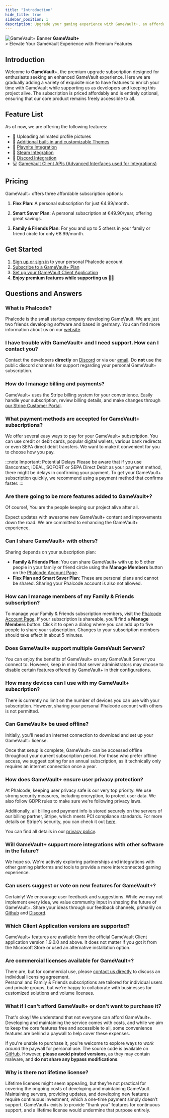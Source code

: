 ```yaml
---
title: "Introduction"
hide_title: true
sidebar_position: 1
description: Upgrade your gaming experience with GameVault+, an affordable premium add-on that brings exclusive nice-to-have features to enhance your GameVault application. Support our development team while enjoying the premium features.
---
```


<div class="gamevault-plus-banner" >
    <img src="/img/gamevault-plus.png" alt="GameVault+ Banner"/>
    <strong>GameVault+</strong>
</div>
> Elevate Your GameVault Experience with Premium Features

## Introduction

Welcome to **GameVault+**, the premium upgrade subscription designed for enthusiasts seeking an enhanced GameVault experience. Here we are gradually adding a variety of exquisite nice to have features to enrich your time with GameVault while supporting us as developers and keeping this project alive. The subscription is priced affordably and is entirely optional, ensuring that our core product remains freely accessible to all.

## Feature List

As of now, we are offering the following features:

- 📸 Uploading animated profile pictures
- 🎨 [Additional built-in and customizable Themes](./themes.md)
- 🤝 [Playnite Integration](./integrations/playnite.md)
- 🤝 [Steam Integration](./integrations/steam.md)
- 🤝 [Discord Integration](./integrations/discord.md)
- 💻 [GameVault Client APIs (Advanced Interfaces used for Integrations)](./client-apis.md)

## Pricing

GameVault+ offers three affordable subscription options:

1. **Flex Plan**: A personal subscription for just €4.99/month.

2. **Smart Saver Plan**: A personal subscription at €49.90/year, offering great savings.

3. **Family & Friends Plan**: For you and up to 5 others in your family or friend circle for only €8.99/month.

## Get Started

1. [Sign up or sign in](https://phalco.de/account/login) to your personal Phalcode account
2. [Subscribe to a GameVault+ Plan](https://phalco.de/products/gamevault-plus/checkout)
3. [Set up your GameVault Client Application](/docs/gamevault-plus/client-setup)
4. **Enjoy premium features while supporting us 🥳💃**

## Questions and Answers

### What is Phalcode?

Phalcode is the small startup company developing GameVault. We are just two friends developing software and based in germany. You can find more information about us on our [website](https://phalco.de).

### I have trouble with GameVault+ and I need support. How can I contact you?

Contact the developers **directly** on [Discord](https://discord.gg/NEdNen2dSu) or via our [email](mailto:contact@phalco.de). Do **not** use the public discord channels for support regarding your personal GameVault+ subscription.

### How do I manage billing and payments?

GameVault+ uses the Stripe billing system for your convenience. Easily handle your subscription, review billing details, and make changes through [our Stripe Customer Portal](https://billing.stripe.com/p/login/7sI9B10uP6kj36M000).

### What payment methods are accepted for GameVault+ subscriptions?

We offer several easy ways to pay for your GameVault+ subscription. You can use credit or debit cards, popular digital wallets, various bank redirects or even SEPA direct debit transfers. We want to make it convenient for you to choose how you pay.

:::note Important: Potential Delays
Please be aware that if you use Bancontact, iDEAL, SOFORT or SEPA Direct Debit as your payment method, there might be delays in confirming your payment. To get your GameVault+ subscription quickly, we recommend using a payment method that confirms faster.
:::

### Are there going to be more features added to GameVault+?

Of course!, You are the people keeping our project alive after all.

Expect updates with awesome new GameVault+ content and improvements down the road. We are committed to enhancing the GameVault+ experience.

### Can I share GameVault+ with others?

Sharing depends on your subscription plan:

- **Family & Friends Plan**: You can share GameVault+ with up to 5 other people in your family or friend circle using the **Manage Members** button on the [Phalcode Account Page](https://phalco.de/account).
- **Flex Plan and Smart Saver Plan**: These are personal plans and cannot be shared. Sharing your Phalcode account is also not allowed.

### How can I manage members of my Family & Friends subscription?

To manage your Family & Friends subscription members, visit the [Phalcode Account Page](https://phalco.de/account). If your subscription is shareable, you'll find a **Manage Members** button. Click it to open a dialog where you can add up to five people to share your subscription. Changes to your subscription members should take effect in about 5 minutes.

### Does GameVault+ support multiple GameVault Servers?

You can enjoy the benefits of GameVault+ on any GameVault Server you connect to. However, keep in mind that server administrators may choose to disable certain features offered by GameVault+ in their configurations.

### How many devices can I use with my GameVault+ subscription?

There is currently no limit on the number of devices you can use with your subscription. However, sharing your personal Phalcode account with others is not permitted.

### Can GameVault+ be used offline?

Initially, you'll need an internet connection to download and set up your GameVault+ license.

Once that setup is complete, GameVault+ can be accessed offline throughout your current subscription period. For those who prefer offline access, we suggest opting for an annual subscription, as it technically only requires an internet connection once a year.

### How does GameVault+ ensure user privacy protection?

At Phalcode, keeping user privacy safe is our very top priority. We use strong security measures, including encryption, to protect user data. We also follow GDPR rules to make sure we're following privacy laws.

Additionally, all billing and payment info is stored securely on the servers of our billing partner, Stripe, which meets PCI compliance standards. For more details on Stripe's security, you can check it out [here](https://docs.stripe.com/security).

You can find all details in our [privacy policy](https://phalco.de/privacy).

### Will GameVault+ support more integrations with other software in the future?

We hope so. We're actively exploring partnerships and integrations with other gaming platforms and tools to provide a more interconnected gaming experience.

### Can users suggest or vote on new features for GameVault+?

Certainly! We encourage user feedback and suggestions. While we may not implement every idea, we value community input in shaping the future of GameVault+. Share your ideas through our feedback channels, primarily on [Github](https://github.com/Phalcode/gamevault-app/issues) and [Discord](https://discord.gg/NEdNen2dSu).

### Which Client Application versions are supported?

GameVault+ features are available from the official GameVault Client application version 1.9.0.0 and above. It does not matter if you got it from the Microsoft Store or used an alternative installation option.

### Are commercial licenses available for GameVault+?

There are, but for commercial use, please [contact us directly](mailto:contact@phalco.de) to discuss an individual licensing agreement.  
Personal and Family & Friends subscriptions are tailored for individual users and private groups, but we're happy to collaborate with businesses for customized solutions and volume licenses.

### What if I can't afford GameVault+ or don't want to purchase it?

That's okay! We understand that not everyone can afford GameVault+. Developing and maintaining the service comes with costs, and while we aim to keep the core features free and accessible to all, some convenience features are behind a paywall to help cover these expenses.

If you're unable to purchase it, you're welcome to explore ways to _work around_ the paywall for personal use. The source code is available on [GitHub](https://github.com/Phalcode/gamevault-app). However, **please avoid pirated versions**, as they may contain malware, and **do not share any bypass modifications**.

### Why is there not lifetime license?

Lifetime licenses might seem appealing, but they’re not practical for covering the ongoing costs of developing and maintaining GameVault. Maintaining servers, providing updates, and developing new features require continuous investment, which a one-time payment simply doesn’t support. GameVault+ exists to provide "thank you" features for continuous support, and a lifetime license would undermine that purpose entirely.

